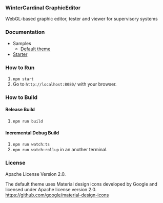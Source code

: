 ### WinterCardinal GraphicEditor

WebGL-based graphic editor, tester and viewer for supervisory systems

### Documentation

* Samples
	* [Default theme](https://winter-cardinal.github.io/winter-cardinal-graphic-editor/sample/default/)
* [Starter](https://github.com/winter-cardinal/winter-cardinal-starter)

### How to Run

1. `npm start`
2. Go to `http://localhost:8080/` with your browser.

### How to Build

#### Release Build

1. `npm run build`

#### Incremental Debug Build

1. `npm run watch:ts`
2. `npm run watch:rollup` in an another terminal.

### License

Apache License Version 2.0.

The default theme uses Material design icons developed by Google and licensed under Apache license version 2.0.\
https://github.com/google/material-design-icons

